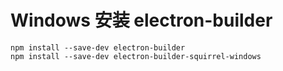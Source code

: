 # Windows 安装 electron-builder

```shell
npm install --save-dev electron-builder
npm install --save-dev electron-builder-squirrel-windows
```